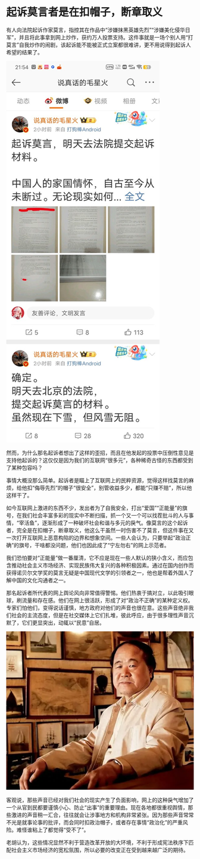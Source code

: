 # 起诉莫言者是在扣帽子，断章取义

有人向法院起诉作家莫言，指控其在作品中“涉嫌抹黑英雄先烈”“涉嫌美化侵华日军”，并且将此事拿到网上炒作，获约万人投票支持。这件事就是一场个别人用“打莫言”自我炒作的闹剧，该起诉能不能被正式立案都很难讲，更不用说得到起诉人希望的结果了。

![2806b63fc0173797f7b01485911cbc44.jpg](https://raw.githubusercontent.com/qqhsx/qqnews_image/main/2024/02/27/起诉莫言者是在扣帽子，断章取义/2806b63fc0173797f7b01485911cbc44.jpg)

然而，为什么那名起诉者想出了这样的歪招，而且在他发起的投票中压倒性意见是支持他起诉的？这仅仅是因为我们的互联网“很多元”，各种稀奇古怪的东西都受到了某种包容吗？

事情大概没那么简单。起诉者是瞄上了互联网上的民粹资源，觉得这样找莫言的麻烦，给他扣“侮辱先烈”的帽子“很安全”，别管收益多少，都能“只赚不赔”，所以他这样干了。

如今互联网上激进的东西不少，发出者为了自我安全，打出“爱国”“正能量”的旗号，在我们社会丰富多彩的现实中不断扫描，抓一个又一个可以找茬批斗的人与事情，“宰活鱼”，逐渐形成了一种破坏社会和谐与多元的戾气。像莫言的这个起诉者，完全是在扣帽子，断章取义，他这么干虽然一时伤害不了莫言，但这件事在又一次打开互联网上恶意构陷的边界和想象空间。一些人会认为，只要举起“政治正确”的旗号，干啥都没问题，他们也因此成了“宁左勿右”的网上示范者。

我们恐怕要对“正能量”做一番厘清，它不应是现在一些人默认的狭小含义，而应包含推动社会主义市场经济、实现民族伟大复兴的各种积极因素。通过在国内创作而获得诺贝尔文学奖的莫言无疑是中国现代文学的引领者之一，他也是帮着外国人了解中国的文化沟通者之一。

那名起诉者所代表的网上舆论风向非常值得警惕。他们热衷于搞对立，以此吸引眼球，刷流量和存在感。他们在网上很活跃，形成了对“政治不正确”的某种定义权。专家们怕他们，变得说话谨慎，地方政府对他们的声音也很在意。这些声音绝非我们社会的主流态度，但是在社交媒体上它们扎堆，彼此呼应，由于很多理性声音沉默了，它们更显突出，动辄以“民意”自居。

![59e43301e0ed49ef5b6a1ab22ec8e19e.jpg](https://raw.githubusercontent.com/qqhsx/qqnews_image/main/2024/02/27/起诉莫言者是在扣帽子，断章取义/59e43301e0ed49ef5b6a1ab22ec8e19e.jpg)

客观说，那些声音已经对我们社会的现实产生了负面影响，网上的这种戾气增加了一个从官到民都要谨慎小心、防止“出事”的重要理由。现在各地都很重视舆情，那些激进的声音稍一汇合，往往就会让涉事地方和机构非常紧张。因为那些声音常常不光是就事论事的批评，而会同时扣政治帽子，或者存在事情“政治化”的严重风险。难怪谁粘上了都觉得“受不了”。

老胡认为，这些情况显然不利于营造改革开放的大环境，不利于形成宪法秩序下匹配社会主义市场经济的宽松氛围，所以必要的改变正在受到越来越广泛的期待。

